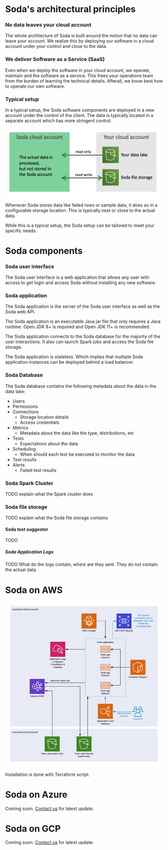 # Soda's architectural principles

### No data leaves your cloud account

The whole architecture of Soda is built
around the notion that no data can leave your account.
We realize this by deploying our software in a cloud 
account under your control and close to the data.

### We deliver Software as a Service (SaaS)

Even when we deploy the software in your cloud account, we 
operate, maintain and the software as a service.  This frees 
your operations team from the burden of learning the 
technical details.  Afterall, we know best how to operate 
our own software.

### Typical setup

In a typical setup, the Soda software components are 
deployed in a new account under the control of the client.
The data is typically located in a separate account which 
has more stringent control.

<img src="img/cloud-accounts.png">

Whenever Soda stores data like failed rows or sample 
data, it does so in a configurable storage location.  This
is typically next or close to the actual data. 

While this is a typical setup, the Soda setup can be 
tailored to meet your specific needs.

# Soda components

### Soda user interface

The Soda user interface is a web application that allows any user 
with access to get login and access Soda without installing any 
new software. 

### Soda application

The Soda application is the server of the Soda user interface as 
well as the Soda web API.

The Soda application is an executable Java jar file that only 
requires a Java runtime. Open JDK 8+ is required and Open JDK 11+ 
is recommended. 

The Soda application connects to the Soda database for the majority 
of the user interactions.  It also can launch Spark jobs and 
access the Soda file storage.

The Soda application is stateless.  Which implies that multiple 
Soda application instances can be deployed behind a load 
balancer.

### Soda Database

The Soda database contains the following metadata about the data
in the data lake:

* Users
* Permissions
* Connections
  * Storage location details
  * Access credentials
* Metrics
  * Metadata about the data like the type, distributions, etc  
* Tests
  * Expectations about the data
* Scheduling
  * When should each test be executed to monitor the data
* Test results
* Alerts
  * Failed test results

### Soda Spark Cluster 

TODO explain what the Spark cluster does

### Soda file storage

TODO explain what the Soda file storage contains

#### Soda test suggester

TODO 

##### Soda Application Logs

TODO What do the logs contain, where are they sent. They do not contain the actual data.

# Soda on AWS

![Architecture](img/architecture.png)

Installation is done with Terraform script.



# Soda on Azure

Coming soon.  [Contact us](mailto:info@sodadata.io?subject=About+Soda+on+Azure) for latest update.

# Soda on GCP

Coming soon.  [Contact us](mailto:info@sodadata.io?subject=About+Soda+on+GCP) for latest update.
